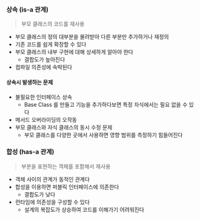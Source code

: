 ### 상속 (is-a 관계)

>부모 클래스의 코드를 재사용 

- 부모 클래스의 정의 대부분을 물려받아 다른 부분만 추가하거나 재정의
- 기존 코드를 쉽게 확장할 수 있다
- 부모 클래스의 내부 구현에 대해 상세하게 알아야 한다
	- 결합도가 높아진다 
- 컴파일 의존성에 속박된다

#### 상속시 발생하는 문제

- 불필요한 인터페이스 상속
	- Base Class 를 만들고 기능을 추가하다보면 특정 자식에서는 필요 없을 수 있다
- 메서드 오버라이딩의 오작동
- 부모 클래스와 자식 클래스의 동시 수정 문제
	- 부모 클래스를 다양한 곳에서 사용하면 영향 범위를 측정하기 힘들어진다

### 합성 (has-a 관계)

>부분을 표현하는 객체를 포함해서 재사용

- 객체 사이의 관계가 동적인 관계다
- 합성을 이용하면 퍼블릭 인터페이스에 의존한다
	- 결합도가 낮다
- 런타임에 의존성을 구성할 수 있다
	- 설계의 복잡도가 상승하여 코드를 이해가기 어려워진다
